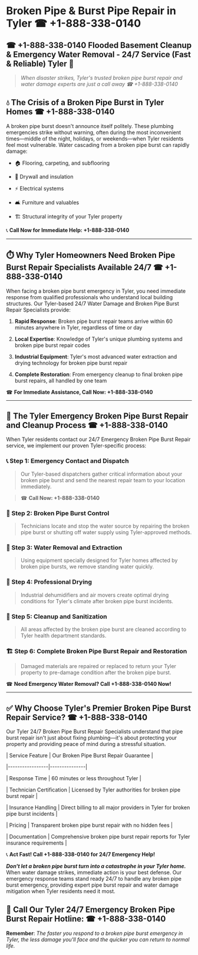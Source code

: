 # Broken Pipe & Burst Pipe Repair in Tyler ☎ +1-888-338-0140  
## ☎ +1-888-338-0140 Flooded Basement Cleanup & Emergency Water Removal - 24/7 Service (Fast & Reliable) Tyler 🚨  

> *When disaster strikes, Tyler's trusted broken pipe burst repair and water damage experts are just a call away ☎ +1-888-338-0140*  

## 💧 The Crisis of a Broken Pipe Burst in Tyler Homes ☎ +1-888-338-0140  

A broken pipe burst doesn't announce itself politely. These plumbing emergencies strike without warning, often during the most inconvenient times—middle of the night, holidays, or weekends—when Tyler residents feel most vulnerable. Water cascading from a broken pipe burst can rapidly damage:  

* 🏠 Flooring, carpeting, and subflooring  
* 🧱 Drywall and insulation  
* ⚡ Electrical systems  
* 🛋️ Furniture and valuables  
* 🏗️ Structural integrity of your Tyler property  

📞 **Call Now for Immediate Help: +1-888-338-0140**  

---  

## ⏱️ Why Tyler Homeowners Need Broken Pipe Burst Repair Specialists Available 24/7 ☎ +1-888-338-0140  

When facing a broken pipe burst emergency in Tyler, you need immediate response from qualified professionals who understand local building structures. Our Tyler-based 24/7 Water Damage and Broken Pipe Burst Repair Specialists provide:  

1. **Rapid Response**: Broken pipe burst repair teams arrive within 60 minutes anywhere in Tyler, regardless of time or day  
2. **Local Expertise**: Knowledge of Tyler's unique plumbing systems and broken pipe burst repair codes  
3. **Industrial Equipment**: Tyler's most advanced water extraction and drying technology for broken pipe burst repair  
4. **Complete Restoration**: From emergency cleanup to final broken pipe burst repairs, all handled by one team  

☎ **For Immediate Assistance, Call Now: +1-888-338-0140**  

---  

## 🔧 The Tyler Emergency Broken Pipe Burst Repair and Cleanup Process ☎ +1-888-338-0140  

When Tyler residents contact our 24/7 Emergency Broken Pipe Burst Repair service, we implement our proven Tyler-specific process:  

### 📞 Step 1: Emergency Contact and Dispatch  
> Our Tyler-based dispatchers gather critical information about your broken pipe burst and send the nearest repair team to your location immediately.  
> ☎ **Call Now: +1-888-338-0140**  

### 🚿 Step 2: Broken Pipe Burst Control  
> Technicians locate and stop the water source by repairing the broken pipe burst or shutting off water supply using Tyler-approved methods.  

### 🌊 Step 3: Water Removal and Extraction  
> Using equipment specially designed for Tyler homes affected by broken pipe bursts, we remove standing water quickly.  

### 💨 Step 4: Professional Drying  
> Industrial dehumidifiers and air movers create optimal drying conditions for Tyler's climate after broken pipe burst incidents.  

### 🧼 Step 5: Cleanup and Sanitization  
> All areas affected by the broken pipe burst are cleaned according to Tyler health department standards.  

### 🏗️ Step 6: Complete Broken Pipe Burst Repair and Restoration  
> Damaged materials are repaired or replaced to return your Tyler property to pre-damage condition after the broken pipe burst.  

☎ **Need Emergency Water Removal? Call +1-888-338-0140 Now!**  

---  

## ✅ Why Choose Tyler's Premier Broken Pipe Burst Repair Service? ☎ +1-888-338-0140  

Our Tyler 24/7 Broken Pipe Burst Repair Specialists understand that pipe burst repair isn't just about fixing plumbing—it's about protecting your property and providing peace of mind during a stressful situation.  

| Service Feature | Our Broken Pipe Burst Repair Guarantee |  
|-----------------|---------------|  
| Response Time | 60 minutes or less throughout Tyler |  
| Technician Certification | Licensed by Tyler authorities for broken pipe burst repair |  
| Insurance Handling | Direct billing to all major providers in Tyler for broken pipe burst incidents |  
| Pricing | Transparent broken pipe burst repair with no hidden fees |  
| Documentation | Comprehensive broken pipe burst repair reports for Tyler insurance requirements |  

📞 **Act Fast! Call +1-888-338-0140 for 24/7 Emergency Help!**  

***Don't let a broken pipe burst turn into a catastrophe in your Tyler home.*** When water damage strikes, immediate action is your best defense. Our emergency response teams stand ready 24/7 to handle any broken pipe burst emergency, providing expert pipe burst repair and water damage mitigation when Tyler residents need it most.  

## 📱 Call Our Tyler 24/7 Emergency Broken Pipe Burst Repair Hotline: ☎ +1-888-338-0140  

**Remember**: *The faster you respond to a broken pipe burst emergency in Tyler, the less damage you'll face and the quicker you can return to normal life.*